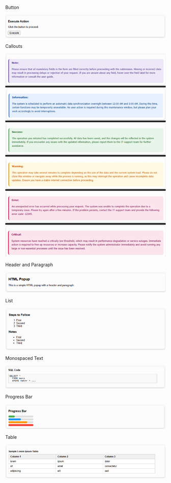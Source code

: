 

Button

![Button](../images/button.png)

Callouts

![Callouts](../images/callouts.png)

Header and Paragraph

![Header and Paragraph](../images/header_paragraph.png)

List

![List](../images/list.png)

Monospaced Text

![Monospaced text](../images/monospaced_text.png)

Progress Bar

![Progress Bar](../images/progress_bar.png)

Table

![Header and Paragraph](../images/table.png)

